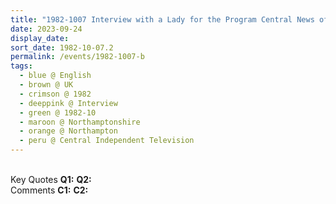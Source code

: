 ```yaml
---
title: "1982-1007 Interview with a Lady for the Program Central News of Central Independent Television (now ITV Central) (Second TV Interview in UK), Northampton, Northamptonshire, UK"
date: 2023-09-24
display_date: 
sort_date: 1982-10-07.2
permalink: /events/1982-1007-b
tags:
  - blue @ English
  - brown @ UK
  - crimson @ 1982
  - deeppink @ Interview
  - green @ 1982-10
  - maroon @ Northamptonshire
  - orange @ Northampton
  - peru @ Central Independent Television
---
```


<br>

<wave-list>
  <list-title color="DarkSeaGreen" width="55">Key Quotes</list-title>
  <list-item color="BlanchedAlmond" width="280"><b>Q1:</b> <i></i></list-item>
  <list-item color="Lavender" width="280"><b>Q2:</b> <i></i></list-item>
</wave-list>

<br>

<wave-list>
  <list-title color="DarkSeaGreen" width="55">Comments</list-title>
  <list-item color="BlanchedAlmond" width="280"><b>C1:</b> <i></i></list-item>
  <list-item color="Lavender" width="280"><b>C2:</b> <i></i></list-item>
</wave-list>